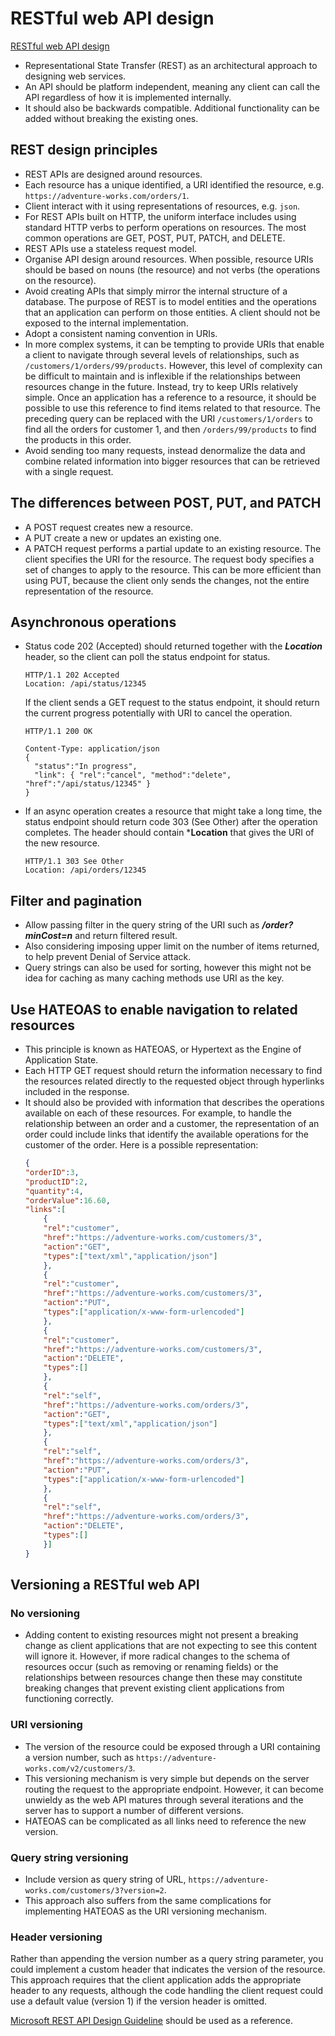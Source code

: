 # RESTful web API design

[RESTful web API design](https://docs.microsoft.com/en-us/azure/architecture/best-practices/api-design)

* Representational State Transfer (REST) as an architectural approach to designing web services.
* An API should be platform independent, meaning any client can call the API regardless of how it is implemented internally.
* It should also be backwards compatible. Additional functionality can be added without breaking the existing ones.

## REST design principles
* REST APIs are designed around resources.
* Each resource has a unique identified, a URI identified the resource, e.g. ```https://adventure-works.com/orders/1```.
* Client interact with it using representations of resources, e.g. `json`.
* For REST APIs built on HTTP, the uniform interface includes using standard HTTP verbs to perform operations on resources. The most common operations are GET, POST, PUT, PATCH, and DELETE.
* REST APIs use a stateless request model. 
* Organise API design around resources. When possible, resource URIs should be based on nouns (the resource) and not verbs (the operations on the resource).
* Avoid creating APIs that simply mirror the internal structure of a database. The purpose of REST is to model entities and the operations that an application can perform on those entities. A client should not be exposed to the internal implementation.
* Adopt a consistent naming convention in URIs.
* In more complex systems, it can be tempting to provide URIs that enable a client to navigate through several levels of relationships, such as `/customers/1/orders/99/products`. However, this level of complexity can be difficult to maintain and is inflexible if the relationships between resources change in the future. Instead, try to keep URIs relatively simple. Once an application has a reference to a resource, it should be possible to use this reference to find items related to that resource. The preceding query can be replaced with the URI `/customers/1/orders` to find all the orders for customer 1, and then `/orders/99/products` to find the products in this order.
* Avoid sending too many requests, instead denormalize the data and combine related information into bigger resources that can be retrieved with a single request. 

## The differences between POST, PUT, and PATCH
* A POST request creates new a resource.
* A PUT create a new or updates an existing one.
* A PATCH request performs a partial update to an existing resource. The client specifies the URI for the resource. The request body specifies a set of changes to apply to the resource. This can be more efficient than using PUT, because the client only sends the changes, not the entire representation of the resource.

## Asynchronous operations
* Status code 202 (Accepted) should returned together with the ***Location*** header, so the client can poll the status endpoint for status.
  ```http
  HTTP/1.1 202 Accepted
  Location: /api/status/12345
  ```
  If the client sends a GET request to the status endpoint, it should return the current progress potentially with URI to cancel the operation.
  ```http
  HTTP/1.1 200 OK

  Content-Type: application/json
  {
    "status":"In progress",
    "link": { "rel":"cancel", "method":"delete", "href":"/api/status/12345" }
  }
  ```
* If an async operation creates a resource that might take a long time, the status endpoint should return code 303 (See Other) after the operation completes. The header should contain ***Location** that gives the URI of the new resource.
  ```http
  HTTP/1.1 303 See Other
  Location: /api/orders/12345
  ```

## Filter and pagination
* Allow passing filter in the query string of the URI such as ***/order?minCost=n*** and return filtered result.
* Also considering imposing upper limit on the number of items returned, to help prevent Denial of Service attack.
* Query strings can also be used for sorting, however this might not be idea for caching as many caching methods use URI as the key.

## Use HATEOAS to enable navigation to related resources
* This principle is known as HATEOAS, or Hypertext as the Engine of Application State.
* Each HTTP GET request should return the information necessary to find the resources related directly to the requested object through hyperlinks included in the response.
* It should also be provided with information that describes the operations available on each of these resources. For example, to handle the relationship between an order and a customer, the representation of an order could include links that identify the available operations for the customer of the order. Here is a possible representation:
    ```json
    {
    "orderID":3,
    "productID":2,
    "quantity":4,
    "orderValue":16.60,
    "links":[
        {
        "rel":"customer",
        "href":"https://adventure-works.com/customers/3",
        "action":"GET",
        "types":["text/xml","application/json"]
        },
        {
        "rel":"customer",
        "href":"https://adventure-works.com/customers/3",
        "action":"PUT",
        "types":["application/x-www-form-urlencoded"]
        },
        {
        "rel":"customer",
        "href":"https://adventure-works.com/customers/3",
        "action":"DELETE",
        "types":[]
        },
        {
        "rel":"self",
        "href":"https://adventure-works.com/orders/3",
        "action":"GET",
        "types":["text/xml","application/json"]
        },
        {
        "rel":"self",
        "href":"https://adventure-works.com/orders/3",
        "action":"PUT",
        "types":["application/x-www-form-urlencoded"]
        },
        {
        "rel":"self",
        "href":"https://adventure-works.com/orders/3",
        "action":"DELETE",
        "types":[]
        }]
    }
  ```

## Versioning a RESTful web API
### No versioning
* Adding content to existing resources might not present a breaking change as client applications that are not expecting to see this content will ignore it. However, if more radical changes to the schema of resources occur (such as removing or renaming fields) or the relationships between resources change then these may constitute breaking changes that prevent existing client applications from functioning correctly.

### URI versioning
* The version of the resource could be exposed through a URI containing a version number, such as ```https://adventure-works.com/v2/customers/3```.
* This versioning mechanism is very simple but depends on the server routing the request to the appropriate endpoint. However, it can become unwieldy as the web API matures through several iterations and the server has to support a number of different versions. 
* HATEOAS can be complicated as all links need to reference the new version.

### Query string versioning
* Include version as query string of URL, ```https://adventure-works.com/customers/3?version=2```.
* This approach also suffers from the same complications for implementing HATEOAS as the URI versioning mechanism.

### Header versioning
Rather than appending the version number as a query string parameter, you could implement a custom header that indicates the version of the resource. This approach requires that the client application adds the appropriate header to any requests, although the code handling the client request could use a default value (version 1) if the version header is omitted. 

[Microsoft REST API Design Guideline](https://github.com/Microsoft/api-guidelines/blob/master/Guidelines.md) should be used as a reference.
